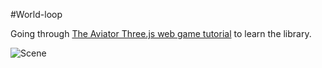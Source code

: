 #World-loop

Going through [The Aviator Three.js web game tutorial](http://tympanus.net/codrops/2016/04/26/the-aviator-animating-basic-3d-scene-threejs/) to learn the library.

![Scene](http://codropspz.tympanus.netdna-cdn.com/codrops/wp-content/uploads/2016/04/Animated3DScene_Part1_Part2.jpg)

